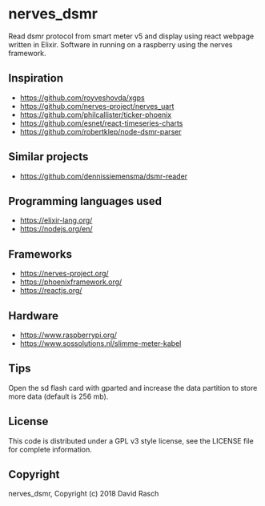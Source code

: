 # nerves_dsmr
Read dsmr protocol from smart meter v5 and display using react webpage written in Elixir. Software in running on a raspberry using the nerves framework.

## Inspiration
* https://github.com/royveshovda/xgps
* https://github.com/nerves-project/nerves_uart
* https://github.com/philcallister/ticker-phoenix
* https://github.com/esnet/react-timeseries-charts
* https://github.com/robertklep/node-dsmr-parser

## Similar projects
* https://github.com/dennissiemensma/dsmr-reader

## Programming languages used
* https://elixir-lang.org/
* https://nodejs.org/en/

## Frameworks
* https://nerves-project.org/
* https://phoenixframework.org/
* https://reactjs.org/

## Hardware
* https://www.raspberrypi.org/
* https://www.sossolutions.nl/slimme-meter-kabel

## Tips

Open the sd flash card with gparted and increase the data partition to store more data (default is 256 mb).

## License
This code is distributed under a GPL v3 style license, see the LICENSE file for complete information.

## Copyright
nerves_dsmr, Copyright (c) 2018 David Rasch
